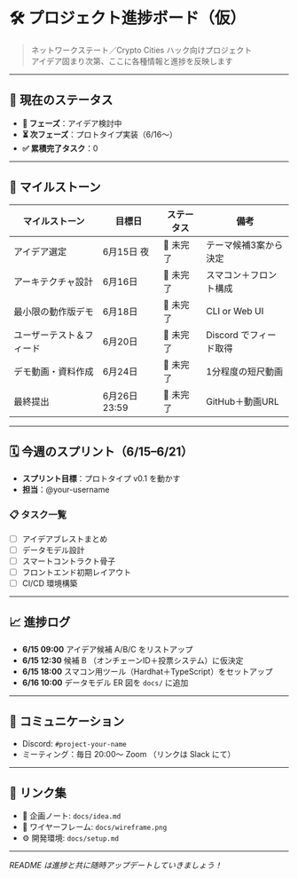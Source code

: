 # 🛠️ プロジェクト進捗ボード（仮）

> ネットワークステート／Crypto Cities ハック向けプロジェクト  
> アイデア固まり次第、ここに各種情報と進捗を反映します

---

## 📍 現在のステータス
- **🏁 フェーズ**：アイデア検討中
- **⏳ 次フェーズ**：プロトタイプ実装（6/16〜）
- **✅ 累積完了タスク**：0

---

## 🎯 マイルストーン
| マイルストーン            | 目標日        | ステータス | 備考                   |
|---------------------------|---------------|------------|------------------------|
| アイデア選定              | 6月15日 夜   | 🔲 未完了  | テーマ候補3案から決定  |
| アーキテクチャ設計        | 6月16日      | 🔲 未完了  | スマコン＋フロント構成 |
| 最小限の動作版デモ        | 6月18日      | 🔲 未完了  | CLI or Web UI         |
| ユーザーテスト＆フィード  | 6月20日      | 🔲 未完了  | Discord でフィード取得 |
| デモ動画・資料作成        | 6月24日      | 🔲 未完了  | 1分程度の短尺動画      |
| 最終提出                  | 6月26日 23:59 | 🔲 未完了  | GitHub＋動画URL       |

---

## 🗓️ 今週のスプリント（6/15–6/21）
- **スプリント目標**：プロトタイプ v0.1 を動かす  
- **担当**：@your-username

### 📋 タスク一覧
- [ ] アイデアブレストまとめ  
- [ ] データモデル設計  
- [ ] スマートコントラクト骨子  
- [ ] フロントエンド初期レイアウト  
- [ ] CI/CD 環境構築  

---

## 📈 進捗ログ
- **6/15 09:00** アイデア候補 A/B/C をリストアップ  
- **6/15 12:30** 候補 B （オンチェーンID＋投票システム）に仮決定  
- **6/15 18:00** スマコン用ツール（Hardhat＋TypeScript）をセットアップ  
- **6/16 10:00** データモデル ER 図を `docs/` に追加  

---

## 🤝 コミュニケーション
- Discord: `#project-your-name`  
- ミーティング：毎日 20:00〜 Zoom （リンクは Slack にて）

---

## 📂 リンク集
- 📝 企画ノート: `docs/idea.md`  
- 🎨 ワイヤーフレーム: `docs/wireframe.png`  
- ⚙️ 開発環境: `docs/setup.md`

---

*README は進捗と共に随時アップデートしていきましょう！*  
